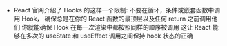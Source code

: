 - React 官网介绍了 Hooks 的这样一个限制:
    不要在循环，条件或嵌套函数中调用 Hook， 确保总是在你的 React 函数的最顶层以及任何 return 之前调用他们
    你就能确保 Hook 在每一次渲染中都按照同样的顺序被调用
    这让 React 能够在多次的 useState 和 useEffect 调用之间保持 hook 状态的正确
    
